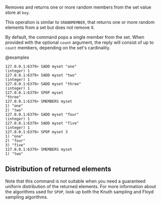Removes and returns one or more random members from the set value store at `key`.

This operation is similar to `SRANDMEMBER`, that returns one or more random elements from a set but does not remove it.

By default, the command pops a single member from the set. When provided with
the optional `count` argument, the reply will consist of up to `count` members,
depending on the set's cardinality.

@examples

```valkey-cli
127.0.0.1:6379> SADD myset "one"
(integer) 1
127.0.0.1:6379> SADD myset "two"
(integer) 1
127.0.0.1:6379> SADD myset "three"
(integer) 1
127.0.0.1:6379> SPOP myset
"three"
127.0.0.1:6379> SMEMBERS myset
1) "one"
2) "two"
127.0.0.1:6379> SADD myset "four"
(integer) 1
127.0.0.1:6379> SADD myset "five"
(integer) 1
127.0.0.1:6379> SPOP myset 3
1) "one"
2) "four"
3) "five"
127.0.0.1:6379> SMEMBERS myset
1) "two"
```
## Distribution of returned elements

Note that this command is not suitable when you need a guaranteed uniform distribution of the returned elements. For more information about the algorithms used for `SPOP`, look up both the Knuth sampling and Floyd sampling algorithms.
